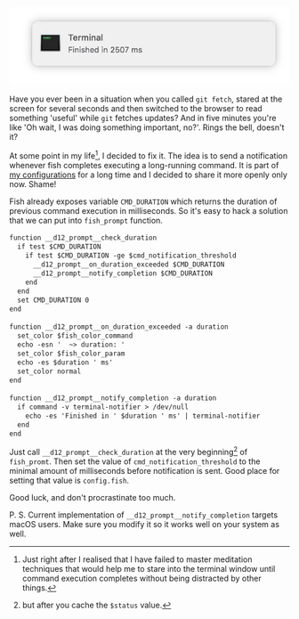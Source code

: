 <img src="/images/2017-06-13-Fish-notify-me-when-you-finish/2022-07-19-17-44-48-b98438ae-65f5-11e7-975f-0bbc94238d24.webp" class="d12-image-3/4" />

Have you ever been in a situation when you called `git fetch`, stared at the screen for several seconds and then switched to the browser to read something 'useful' while `git` fetches updates? And in five minutes you're like 'Oh wait, I was doing something important, no?'. Rings the bell, doesn't it?

<!--more-->

At some point in my life[^1], I decided to fix it. The idea is to send a notification whenever fish completes executing a long-running command. It is part of [my configurations](https://github.com/d12frosted/environment/tree/master/fish) for a long time and I decided to share it more openly only now. Shame!

Fish already exposes variable `CMD_DURATION` which returns the duration of previous command execution in milliseconds. So it's easy to hack a solution that we can put into `fish_prompt` function.

``` fish
function __d12_prompt__check_duration
  if test $CMD_DURATION
    if test $CMD_DURATION -ge $cmd_notification_threshold
      __d12_prompt__on_duration_exceeded $CMD_DURATION
      __d12_prompt__notify_completion $CMD_DURATION
    end
  end
  set CMD_DURATION 0
end

function __d12_prompt__on_duration_exceeded -a duration
  set_color $fish_color_command
  echo -esn '  ~> duration: '
  set_color $fish_color_param
  echo -es $duration ' ms'
  set_color normal
end

function __d12_prompt__notify_completion -a duration
  if command -v terminal-notifier > /dev/null
    echo -es 'Finished in ' $duration ' ms' | terminal-notifier
  end
end
```

Just call `__d12_prompt__check_duration` at the very beginning[^2] of `fish_promt`. Then set the value of `cmd_notification_threshold` to the minimal amount of milliseconds before notification is sent. Good place for setting that value is `config.fish`.

Good luck, and don't procrastinate too much.

P. S. Current implementation of `__d12_prompt__notify_completion` targets macOS users. Make sure you modify it so it works well on your system as well.

[^1]: Just right after I realised that I have failed to master meditation techniques that would help me to stare into the terminal window until command execution completes without being distracted by other things.

[^2]: but after you cache the `$status` value.
